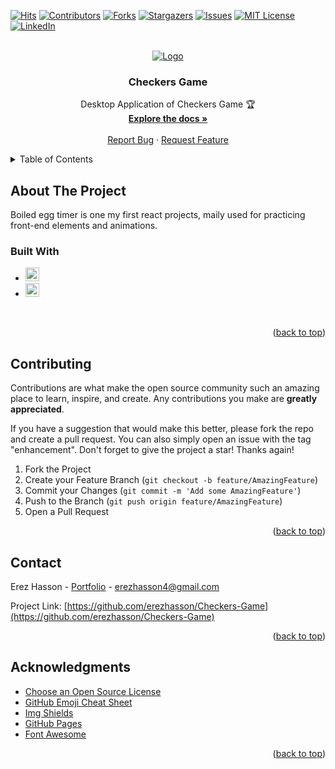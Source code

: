 <div id="top"></div>
<!--
*** Thanks for checking out the Checkers-Game. If you have a suggestion
*** that would make this better, please fork the repo and create a pull request
*** or simply open an issue with the tag "enhancement".
*** Don't forget to give the project a star!
*** Thanks again! Now go create something AMAZING! :D
-->



<!-- PROJECT SHIELDS -->
<!--
*** I'm using markdown "reference style" links for readability.
*** Reference links are enclosed in brackets [ ] instead of parentheses ( ).
*** See the bottom of this document for the declaration of the reference variables
*** for contributors-url, forks-url, etc. This is an optional, concise syntax you may use.
*** https://www.markdownguide.org/basic-syntax/#reference-style-links
-->
[![Hits](https://hits.seeyoufarm.com/api/count/incr/badge.svg?url=https%3A%2F%2Fgithub.com%2Ferezhasson%2FCheckers-Game&count_bg=%23FFB100&title_bg=%23555555&icon=&icon_color=%23E7E7E7&title=hits&edge_flat=false)](https://hits.seeyoufarm.com)
[![Contributors][contributors-shield]][contributors-url]
[![Forks][forks-shield]][forks-url]
[![Stargazers][stars-shield]][stars-url]
[![Issues][issues-shield]][issues-url]
[![MIT License][license-shield]][license-url]
[![LinkedIn][linkedin-shield]][linkedin-url]

<!-- PROJECT LOGO -->
<br />
<div align="center">
  <a href="https://github.com/erezhasson/Checkers-Game">
    <img src="https://user-images.githubusercontent.com/69516798/149678574-4d1e2c31-53ff-4dfc-9000-f8ebaa4ad731.png" alt="Logo">
  </a>

  <h3 align="center">Checkers Game</h3>

  <p align="center">
    Desktop Application of Checkers Game 🏆
    <br />
    <a href="https://github.com/erezhasson/Checkers-Game"><strong>Explore the docs »</strong></a>
    <br />
    <br />
    <a href="https://github.com/erezhasson/Checkers-Game/issues">Report Bug</a>
    ·
    <a href="https://github.com/erezhasson/Checkers-Game/issues">Request Feature</a>
  </p>
</div>



<!-- TABLE OF CONTENTS -->
<details>
  <summary>Table of Contents</summary>
  <ol>
    <li>
      <a href="#about-the-project">About The Project</a>
      <ul>
        <li><a href="#built-with">Built With</a></li>
      </ul>
    </li>
    <li>
      <a href="#getting-started">Getting Started</a>
      <ul>
        <li><a href="#prerequisites">Prerequisites</a></li>
<!--         <li><a href="#installation">Installation</a></li> -->
      </ul>
    </li>
    <li><a href="#usage">Usage</a></li>
    <li><a href="#roadmap">Roadmap</a></li>
    <li><a href="#contributing">Contributing</a></li>
    <li><a href="#license">License</a></li>
    <li><a href="#contact">Contact</a></li>
    <li><a href="#acknowledgments">Acknowledgments</a></li>
  </ol>
</details>



<!-- ABOUT THE PROJECT -->
## About The Project

Boiled egg timer is one my first react projects, maily used for practicing front-end elements and animations.

### Built With

* <img src="https://img.shields.io/badge/c%23-%23239120.svg?style=for-the-badge&logo=c-sharp&logoColor=white" height="22">
* <img src="https://img.shields.io/badge/.NET-5C2D91?style=for-the-badge&logo=.net&logoColor=white" height="22">
&nbsp;

<p align="right">(<a href="#top">back to top</a>)</p>

 
<!-- ### Installation

_Below is an example of how you can instruct your audience on installing and setting up your app. This template doesn't rely on any external dependencies or services._

1. Get a free API Key at [https://example.com](https://example.com)
2. Clone the repo
   ```sh
   git clone https://github.com/your_username_/Project-Name.git
   ```
3. Install NPM packages
   ```sh
   npm install
   ```
4. Enter your API in `config.js`
   ```js
   const API_KEY = 'ENTER YOUR API';
   ``` -->
   
<!-- CONTRIBUTING -->
## Contributing

Contributions are what make the open source community such an amazing place to learn, inspire, and create. Any contributions you make are **greatly appreciated**.

If you have a suggestion that would make this better, please fork the repo and create a pull request. You can also simply open an issue with the tag "enhancement".
Don't forget to give the project a star! Thanks again!

1. Fork the Project
2. Create your Feature Branch (`git checkout -b feature/AmazingFeature`)
3. Commit your Changes (`git commit -m 'Add some AmazingFeature'`)
4. Push to the Branch (`git push origin feature/AmazingFeature`)
5. Open a Pull Request

<p align="right">(<a href="#top">back to top</a>)</p>

<!-- CONTACT -->
## Contact

Erez Hasson - [Portfolio](https://portfolio-erezhasson.web.app/) - erezhasson4@gmail.com

Project Link: [https://github.com/erezhasson/Checkers-Game](https://github.com/erezhasson/Checkers-Game)

<p align="right">(<a href="#top">back to top</a>)</p>



<!-- ACKNOWLEDGMENTS -->
## Acknowledgments

* [Choose an Open Source License](https://choosealicense.com)
* [GitHub Emoji Cheat Sheet](https://www.webpagefx.com/tools/emoji-cheat-sheet)
* [Img Shields](https://shields.io)
* [GitHub Pages](https://pages.github.com)
* [Font Awesome](https://fontawesome.com)
<!-- * [React Icons](https://react-icons.github.io/react-icons/search) -->

<p align="right">(<a href="#top">back to top</a>)</p>



<!-- MARKDOWN LINKS & IMAGES -->
<!-- https://www.markdownguide.org/basic-syntax/#reference-style-links -->
[contributors-shield]: https://img.shields.io/github/contributors/erezhasson/Checkers-Game.svg?edge_flat=false
[contributors-url]: https://github.com/erezhasson/Checkers-Game/graphs/contributors
[forks-shield]: https://img.shields.io/github/forks/erezhasson/Checkers-Game.svg?edge_flat=false
[forks-url]: https://github.com/erezhasson/Checkers-Game/network/members
[stars-shield]: https://img.shields.io/github/stars/erezhasson/Checkers-Game.svg?edge_flat=false
[stars-url]: https://github.com/erezhasson/Checkers-Game/stargazers
[issues-shield]: https://img.shields.io/github/issues/erezhasson/Checkers-Game.svg?edge_flat=false
[issues-url]: https://github.com/erezhasson/Checkers-Game/issues
[license-shield]: https://img.shields.io/github/license/erezhasson/Checkers-Game.svg?edge_flat=false
[license-url]: https://github.com/erezhasson/Checkers-Game/blob/main/LICENSE
[linkedin-shield]: https://img.shields.io/badge/-LinkedIn-black.svg?edge_flat=false&logo=linkedin&colorB=555
[linkedin-url]: https://linkedin.com/in/erezhasson
[product-screenshot]: https://user-images.githubusercontent.com/69516798/148563962-ec12f890-a85b-489d-8688-b714f9303d65.png

